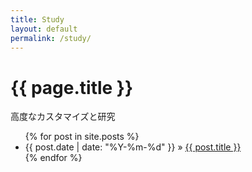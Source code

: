 ```yaml
---
title: Study
layout: default
permalink: /study/
---
```

<h1 class="page-title">{{ page.title }}</h1>

<article class="post">
  <p>高度なカスタマイズと研究</p>
  <div class="post-content">
    <ul>
      {% for post in site.posts %}
      <li class="article-list">
      <time datetime="{{ page.date | date_to_xmlschema }}">{{ post.date | date: "%Y-%m-%d" }}</time> &raquo; <a href="{{ post.url  | relative_url }}">{{ post.title }}</a>
      </li>
      {% endfor %}
    </ul>
  </div>
</article>